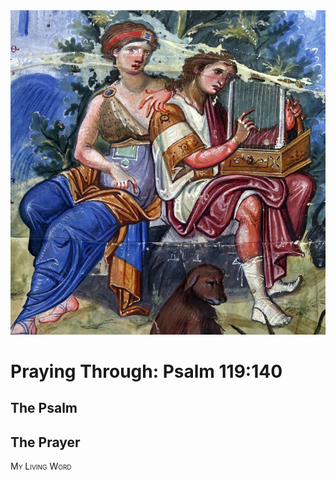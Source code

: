 <img class="intro-right" src="art-paris-psalter.jpg">

<style>
  li {list-style-type: none;}
  p + ul {
    margin-top: -18px;
}
</style>

# Praying Through: Psalm 119:140

## The Psalm

## The Prayer

<div style="font-variant: small-caps;">
My Living Word
</div>
